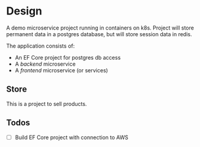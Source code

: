 # Design

A demo microservice project running in containers on k8s.
Project will store permanent data in a postgres database, but
will store session data in redis.

The application consists of:

- An EF Core project for postgres db access
- A _backend_ microservice
- A _frontend_ microservice (or services)

## Store

This is a project to sell products.

## Todos

- [ ] Build EF Core project with connection to AWS